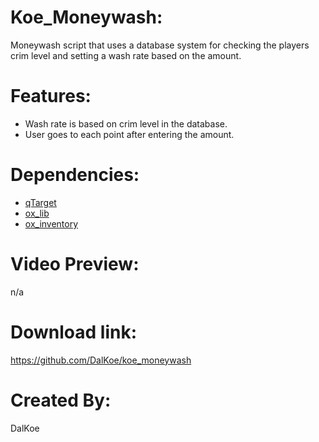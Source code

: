 # Koe_Moneywash:
Moneywash script that uses a database system for checking the players crim level and setting a wash rate based on the amount. 

# Features:
* Wash rate is based on crim level in the database.
* User goes to each point after entering the amount.

# Dependencies:
* [qTarget](https://github.com/overextended/qtarget)
* [ox_lib](https://github.com/overextended/ox_lib)
* [ox_inventory](https://github.com/overextended/ox_inventory)

# Video Preview:
n/a

# Download link:
https://github.com/DalKoe/koe_moneywash

# Created By:
DalKoe
